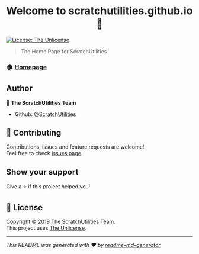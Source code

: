 <h1 align="center">Welcome to scratchutilities.github.io 👋</h1>
<p>
  <a href="https://ScratchUtilities/scratchutilities.github.io/blob/master/LICENSE">
    <img alt="License: The Unlicense" src="https://img.shields.io/github/license/ScratchUtilities/scratchutilities.github.io" target="_blank" />
  </a>
</p>

> The Home Page for ScratchUtilities

### 🏠 [Homepage](https://scratchutilities.github.io)

## Author

👤 **The ScratchUtilities Team**

* Github: [@ScratchUtilities](https://github.com/ScratchUtilities)

## 🤝 Contributing

Contributions, issues and feature requests are welcome!<br />Feel free to check [issues page](https://github.com/ScratchUtilities/scratchutilities.github.io/issues).

## Show your support

Give a ⭐️ if this project helped you!

## 📝 License

Copyright © 2019 [The ScratchUtilities Team](https://github.com/ScratchUtilities).<br />
This project uses [The Unlicense](https://github.com/ScratchUtilities/scratchutilities.github.io/blob/master/LICENSE).

***
_This README was generated with ❤️ by [readme-md-generator](https://github.com/kefranabg/readme-md-generator)_